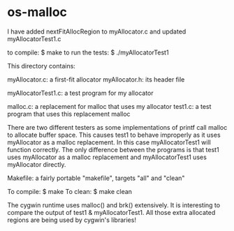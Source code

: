 # os-malloc

I have added nextFitAllocRegion to myAllocator.c and updated myAllocatorTest1.c

to compile:
    $ make
to run the tests: 
    $ ./myAllocatorTest1 

This directory contains:

myAllocator.c: a first-fit allocator
myAllocator.h: its header file

myAllocatorTest1.c: a test program for my allocator 

malloc.c: a replacement for malloc that uses my allocator
test1.c: a test program that uses this replacement malloc

There are two different testers as some implementations of printf
call malloc to allocate buffer space. This causes test1 to behave
improperly as it uses myAllocator as a malloc replacement. In this
case myAllocatorTest1 will function correctly. The only difference
between the programs is that test1 uses myAllocator as a malloc
replacement and myAllocatorTest1 uses myAllocator directly.

Makefile: a fairly portable "makefile", targets "all" and "clean"

To compile: 
 $ make 
To clean:
 $ make clean

The cygwin runtime uses malloc() and brk() extensively.  It is
interesting to compare the output of test1 & myAllocatorTest1.  All
those extra allocated regions are being used by cygwin's libraries!

